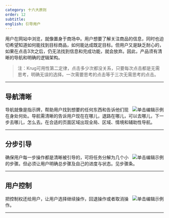 ```yaml
---
category: 十六大原则
order: 12
subtitle: 
english: 引导用户
---
```


用户在网站中浏览，就像置身于商场中。用户想要了解关注商品的信息，同时也迫切希望知道如何能找到目标商品，如何能达成既定目标。但用户又是缺乏耐心的，如果在点击3次之后，仍无法找到信息和完成功能，就会放弃。因此，产品须有清晰的导航和明确的逻辑架构。
> 注：Krug可用性第二定律，点击多少次都没关系，只要每次点击都是无需思考，明确无误的选择。一次需要思考的点击等于三次无需思考的点击。

---

## 导航清晰

<img class="preview-img" align="right" alt="单击编辑示例" description="" src="">

导航就像是指示牌，帮助用户找到想要的任何东西和告诉他们现在身处何处。导航需清晰的告诉用户现在在哪儿，退路在哪儿，可以去哪儿，下一步去哪儿，怎么去。在合适的页面区域出现全局、区域、情境和辅助性导航。

---

## 分步引导

<img class="preview-img" align="right" alt="单击编辑示例" description="" src="">

确保用户每一步操作都是清晰被引导的，可将任务分解为几个小的步骤。但必须让用户明确总步骤及自己的进度与状态。见步骤条。

---

## 用户控制

<img class="preview-img" align="right" alt="单击编辑示例" description="" src="">

把控制权还给用户，让用户选择继续操作，回退操作或者取消操作。

---



